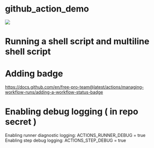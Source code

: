 # github_action_demo

![](https://github.com/04NehaSingh/github_action_demo/workflows/Shell%20Commands/badge.svg) 

# Running a shell script and multiline shell script

# Adding badge 
https://docs.github.com/en/free-pro-team@latest/actions/managing-workflow-runs/adding-a-workflow-status-badge 

# Enabling debug logging ( in repo secret )

Enabling runner diagnostic logging: ACTIONS_RUNNER_DEBUG = true
Enabling step debug logging: ACTIONS_STEP_DEBUG = true
